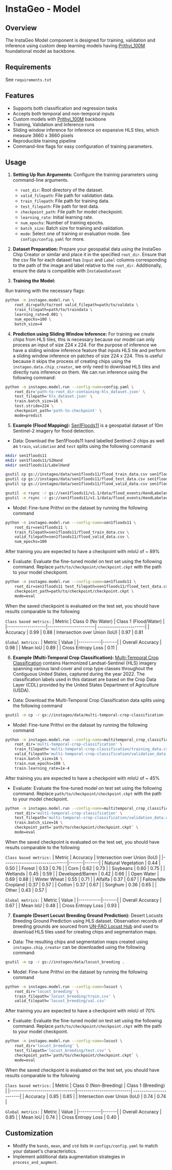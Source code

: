 # InstaGeo - Model

## Overview

The InstaGeo Model component is designed for training, validation and inference using custom deep learning models having [Prithvi_100M](https://huggingface.co/ibm-nasa-geospatial/Prithvi-100M) foundational model as backbone.

## Requirements

See `requirements.txt`

## Features
- Supports both classification and regression tasks
- Accepts both temporal and non-temporal inputs
- Custom models with [Prithvi_100M](https://huggingface.co/ibm-nasa-geospatial/Prithvi-100M) backbone
- Training, Validation and Inference runs
- Sliding window inference for inference on expansive HLS tiles, which measure 3660 x 3660 pixels
- Reproducible training pipeline
- Command-line flags for easy configuration of training parameters.

<!-- ## Installation

Ensure you have the required libraries installed:

```bash
# pip install instageo # this will work when we publish to PyPi
pip install . #run from instageo root
``` -->

## Usage

1. **Setting Up Run Arguments:** Configure the training parameters using command-line arguments.

    - `root_dir`: Root directory of the dataset.
    - `valid_filepath`: File path for validation data.
    - `train_filepath`: File path for training data.
    - `test_filepath`: File path for test data.
    - `checkpoint_path`: File path for model checkpoint.
    - `learning_rate`: Initial learning rate.
    - `num_epochs`: Number of training epochs.
    - `batch_size`: Batch size for training and validation.
    - `mode`: Select one of training or evaluation mode.
See `configs/config.yaml` for more.

2. **Dataset Preparation:** Prepare your geospatial data using the InstaGeo Chip Creator or similar and place it in the specified `root_dir`. Ensure that the csv file for each dataset has `Input` and `Label` columns corresponding to the path of the image and label relative to the `root_dir`. Additionally, ensure the data is compatible with `InstaGeoDataset`

3. **Training the Model:**

Run training with the necessary flags:

```bash
python -m instageo.model.run \
    root_dir=path/to/root valid_filepath=path/to/valdata \
    train_filepath=path/to/traindata \
    learning_rate=0.001 \
    num_epochs=100 \
    batch_size=4
```

4. **Prediction using Sliding Window Inference:** For training we create chips from HLS tiles, this is necessary because our model can only process an input of size 224 x 224. For the purpose of inference we have a sliding window inference feature that inputs HLS tile and perform a sliding window inference on patches of size 224 x 224. This is useful because it skips the process of creating chips using the `instageo.data.chip_creator`, we only need to download HLS tiles and directly runs inference on them. We can run inference using the following command:

```bash
python -m instageo.model.run --config-name=config.yaml \
    root_dir='path-to-root_dir-containing-hls_dataset.json' \
    test_filepath='hls_dataset.json' \
    train.batch_size=16 \
    test.stride=224 \
    checkpoint_path='path-to-checkpoint' \
    mode=predict
```

5. **Example (Flood Mapping):**
[Sen1Floods11](https://github.com/cloudtostreet/Sen1Floods11) is a geospatial dataset of 10m Sentinel-2 imagery for flood detection.
- Data: Download the Sen1Floods11 hand labelled Sentinel-2 chips as well as `train`, `validation` and `test` splits using the following command
```bash
mkdir sen1floods11
mkdir sen1floods11/S2Hand
mkdir sen1floods11/LabelHand

gsutil cp gs://instageo/data/sen1floods11/flood_train_data.csv sen1floods11
gsutil cp gs://instageo/data/sen1floods11/flood_test_data.csv sen1floods11
gsutil cp gs://instageo/data/sen1floods11/flood_valid_data.csv sen1floods11

gsutil -m rsync -r gs://sen1floods11/v1.1/data/flood_events/HandLabeled/S2Hand sen1floods11/S2Hand
gsutil -m rsync -r gs://sen1floods11/v1.1/data/flood_events/HandLabeled/LabelHand sen1floods11/LabelHand
```

- Model: Fine-tune Prithvi on the dataset by running the following command
```bash
python -m instageo.model.run --config-name=sen1floods11 \
    root_dir=sen1floods11 \
    train_filepath=sen1floods11/flood_train_data.csv \
    valid_filepath=sen1floods11/flood_valid_data.csv \
    num_epochs=100
```
After training you are expected to have a checkpoint with mIoU of ~ 89%

- Evaluate: Evaluate the fine-tuned model on test set using the following command.
Replace `path/to/checkpoint/checkpoint.ckpt` with the path to your model checkpoint.
```bash
python -m instageo.model.run --config-name=sen1floods11 \
    root_dir=sen1floods11 test_filepath=sen1floods11/flood_test_data.csv \
    checkpoint_path=path/to/checkpoint/checkpoint.ckpt \
    mode=eval
```
When the saved checkpoint is evaluated on the test set, you should have results comparable to the following

`Class based metrics:`
| Metric            | Class 0 (No Water)                 | Class 1 (Flood/Water)                 |
|-------------------|-----------------------| -----------------------|
| Accuracy          | 0.99    | 0.88
| Intersection over Union (IoU)          | 0.97    | 0.81

`Global metrics:`
| Metric    | Value |
|-----------|-------|
| Overall Accuracy | 0.98 |
| Mean IoU | 0.89 |
| Cross Entropy Loss | 0.11 |

6. **Example (Multi-Temporal Crop Classification):**
[Multi-Temporal Crop Classification](https://huggingface.co/datasets/ibm-nasa-geospatial/multi-temporal-crop-classification) contains Harmonized Landsat-Sentinel (HLS) imagery spanning various land cover and crop type classes throughout the Contiguous United States, captured during the year 2022. The classification labels used in this dataset are based on the Crop Data Layer (CDL) provided by the United States Department of Agriculture (USDA).

- Data: Download the Multi-Temporal Crop Classification data splits using the following command

```bash
gsutil -m cp -r gs://instageo/data/multi-temporal-crop-classification .
```

- Model: Fine-tune Prithvi on the dataset by running the following command

```bash
python -m instageo.model.run --config-name=multitemporal_crop_classification \
    root_dir='multi-temporal-crop-classification' \
    train_filepath='multi-temporal-crop-classification/training_data.csv' \
    valid_filepath='multi-temporal-crop-classification/validation_data.csv' \
    train.batch_size=16 \
    train.num_epochs=100 \
    train.learning_rate=1e-4
```
After training you are expected to have a checkpoint with mIoU of ~ 45%

- Evaluate: Evaluate the fine-tuned model on test set using the following command.
Replace `path/to/checkpoint/checkpoint.ckpt` with the path to your model checkpoint.

```bash
python -m instageo.model.run --config-name=multitemporal_crop_classification \
    root_dir='multi-temporal-crop-classification' \
    test_filepath='multi-temporal-crop-classification/validation_data.csv' \
    train.batch_size=16 \
    checkpoint_path=`path/to/checkpoint/checkpoint.ckpt` \
    mode=eval
```
When the saved checkpoint is evaluated on the test set, you should have results comparable to the following

`Class based metrics:`
| Metric                        | Accuracy | Intersection over Union (IoU)  |
|-------------------------------|-------|-------|
| Natural Vegetation                      | 0.44     | 0.50  |
| Forest | 0.53     | 0.76  |
| Corn                      | 0.62     | 0.73  |
| Soybeans | 0.60     | 0.75  |
| Wetlands                      | 0.45     | 0.59  |
| Developed/Barren | 0.42     | 0.66  |
| Open Water                      | 0.69     | 0.88  |
| Winter Wheat | 0.55     | 0.71  |
| Alfalfa                      | 0.37     | 0.67  |
| Fallow/Idle Cropland | 0.37     | 0.57  |
| Cotton                      | 0.37     | 0.67  |
| Sorghum | 0.36     | 0.65  |
| Other                      | 0.43     | 0.57  |

`Global metrics:`
| Metric    | Value |
|-----------|-------|
| Overall Accuracy | 0.67 |
| Mean IoU | 0.48 |
| Cross Entropy Loss | 0.93 |

7. **Example (Desert Locust Breeding Ground Prediction):**
Desert Locusts Breeding Ground Prediction using HLS dataset. Observation records of breeding grounds are sourced from [UN-FAO Locust Hub](https://locust-hub-hqfao.hub.arcgis.com/) and used to download HLS tiles used for creating chips and segmentation maps.

- Data: The resulting chips and segmentation maps created using `instageo.chip_creator` can be downloaded using the following command:
```bash
gsutil -m cp -r gs://instageo/data/locust_breeding .
```

- Model: Fine-tune Prithvi on the dataset by running the following command

```bash
python -m instageo.model.run --config-name=locust \
    root_dir='locust_breeding' \
    train_filepath='locust_breeding/train.csv' \
    valid_filepath='locust_breeding/val.csv'
```
After training you are expected to have a checkpoint with mIoU of 70%

- Evaluate: Evaluate the fine-tuned model on test set using the following command.
Replace `path/to/checkpoint/checkpoint.ckpt` with the path to your model checkpoint.

```bash
python -m instageo.model.run --config-name=locust \
    root_dir='locust_breeding' \
    test_filepath='locust_breeding/test.csv' \
    checkpoint_path=`path/to/checkpoint/checkpoint.ckpt` \
    mode=eval
```
When the saved checkpoint is evaluated on the test set, you should have results comparable to the following

`Class based metrics:`
| Metric                         | Class 0 (Non-Breeding)   | Class 1 (Breeding)     |
|--------------------------------|--------------------------| -----------------------|
| Accuracy                       | 0.85                     | 0.85                   |
| Intersection over Union (IoU)  | 0.74                     | 0.74                   |

`Global metrics:`
| Metric    | Value |
|-----------|-------|
| Overall Accuracy | 0.85 |
| Mean IoU | 0.74 |
| Cross Entropy Loss | 0.40 |

## Customization

- Modify the `bands`, `mean`, and `std` lists in `configs/config.yaml` to match your dataset's characteristics.
- Implement additional data augmentation strategies in `process_and_augment`.
